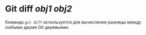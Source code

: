 # Git diff _obj1_ _obj2_
Команда `git diff` используется для вычисления разницы между любыми двумя Git деревьями.